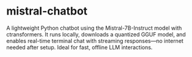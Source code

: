 # mistral-chatbot
A lightweight Python chatbot using the Mistral-7B-Instruct model with ctransformers. It runs locally, downloads a quantized GGUF model, and enables real-time terminal chat with streaming responses—no internet needed after setup. Ideal for fast, offline LLM interactions.
